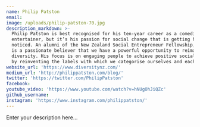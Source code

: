 ```yaml
---
name: Philip Patston
email:
image: /uploads/philip-patston-70.jpg
description_markdown: >-
  Philip Patston is best recognised for his ten-year career as a comedian and
  entertainer, but it’s his passion for social change that is getting him
  noticed. An alumni of the New Zealand Social Entrepreneur Fellowship, Philip
  is a passionate believer that we have a powerful opportunity to reimagine
  diversity. His focus is on engaging people to achieve positive social change
  by reinventing the labels with which we categorise ourselves and each other.
website_url: 'https://www.diversitynz.com/'
medium_url: 'http://philippatston.com/blog/'
twitter: 'https://twitter.com/PhilipPatston'
facebook:
youtube_video: 'https://www.youtube.com/watch?v=hNUgOhJiQZc'
github_username:
instagram: 'https://www.instagram.com/philippatston/'
---
```


Enter your description here...
